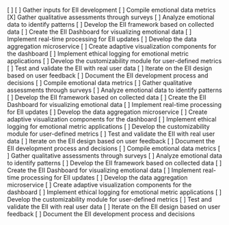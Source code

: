 [ ] [ ] Gather inputs for EII development
[ ] Compile emotional data metrics
[X] Gather qualitative assessments through surveys
[ ] Analyze emotional data to identify patterns
[ ] Develop the EII framework based on collected data
[ ] Create the EII Dashboard for visualizing emotional data
[ ] Implement real-time processing for EII updates
[ ] Develop the data aggregation microservice
[ ] Create adaptive visualization components for the dashboard
[ ] Implement ethical logging for emotional metric applications
[ ] Develop the customizability module for user-defined metrics
[ ] Test and validate the EII with real user data
[ ] Iterate on the EII design based on user feedback
[ ] Document the EII development process and decisions
[ ] Compile emotional data metrics
[ ] Gather qualitative assessments through surveys
[ ] Analyze emotional data to identify patterns
[ ] Develop the EII framework based on collected data
[ ] Create the EII Dashboard for visualizing emotional data
[ ] Implement real-time processing for EII updates
[ ] Develop the data aggregation microservice
[ ] Create adaptive visualization components for the dashboard
[ ] Implement ethical logging for emotional metric applications
[ ] Develop the customizability module for user-defined metrics
[ ] Test and validate the EII with real user data
[ ] Iterate on the EII design based on user feedback
[ ] Document the EII development process and decisions
[ ] Compile emotional data metrics
[ ] Gather qualitative assessments through surveys
[ ] Analyze emotional data to identify patterns
[ ] Develop the EII framework based on collected data
[ ] Create the EII Dashboard for visualizing emotional data
[ ] Implement real-time processing for EII updates
[ ] Develop the data aggregation microservice
[ ] Create adaptive visualization components for the dashboard
[ ] Implement ethical logging for emotional metric applications
[ ] Develop the customizability module for user-defined metrics
[ ] Test and validate the EII with real user data
[ ] Iterate on the EII design based on user feedback
[ ] Document the EII development process and decisions